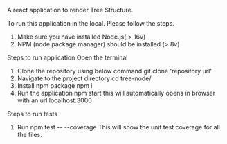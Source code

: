 A react application to render Tree Structure.

To run this application in the local. Please follow the steps.

1. Make sure you have installed Node.js( > 16v)
2. NPM (node package manager) should be installed (> 8v)

Steps to run application
Open the terminal
1. Clone the repository using below command
    git clone  'repository url'
2. Navigate to the project directory
    cd tree-node/
3. Install npm package
    npm i
4. Run the application
    npm start
    this will automatically opens in browser with an url localhost:3000

Steps to run tests
1. Run npm test -- --coverage
    This will show the unit test coverage for all the files.